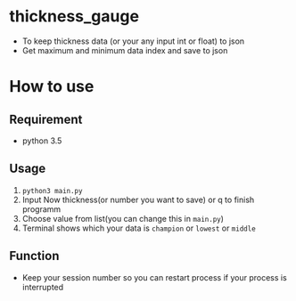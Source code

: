 # thickness_gauge
- To keep thickness data (or your any input int or float) to json
- Get maximum and minimum data index and save to json

# How to use

## Requirement
- python 3.5

## Usage
1. `python3 main.py`
2.  Input Now thickness(or number you want to save) or q to finish programm
3.  Choose value from list(you can change this in `main.py`)
4.  Terminal shows which your data is `champion` or `lowest` or `middle` 

## Function
- Keep your session number so you can restart process if your process is interrupted

